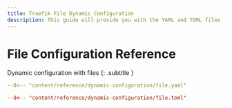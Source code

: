```yaml
---
title: Traefik File Dynamic Configuration
description: This guide will provide you with the YAML and TOML files for dynamic configuration in Traefik Proxy. Read the technical documentation.
---
```


# File Configuration Reference

Dynamic configuration with files
{: .subtitle }

```yml  tab="YAML"
--8<-- "content/reference/dynamic-configuration/file.yaml"
```

```toml  tab="TOML"
--8<-- "content/reference/dynamic-configuration/file.toml"
```
